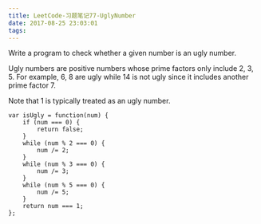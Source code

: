 ```yaml
---
title: LeetCode-习题笔记77-UglyNumber
date: 2017-08-25 23:03:01
tags:
---
```



Write a program to check whether a given number is an ugly number.

Ugly numbers are positive numbers whose prime factors only include 2, 3, 5. For example, 6, 8 are ugly while 14 is not ugly since it includes another prime factor 7.

Note that 1 is typically treated as an ugly number.


	var isUgly = function(num) {
	    if (num === 0) {
	        return false;
	    }
	    while (num % 2 === 0) {
	        num /= 2;
	    }
	    while (num % 3 === 0) {
	        num /= 3;
	    }
	    while (num % 5 === 0) {
	        num /= 5;
	    }
	    return num === 1;
	};